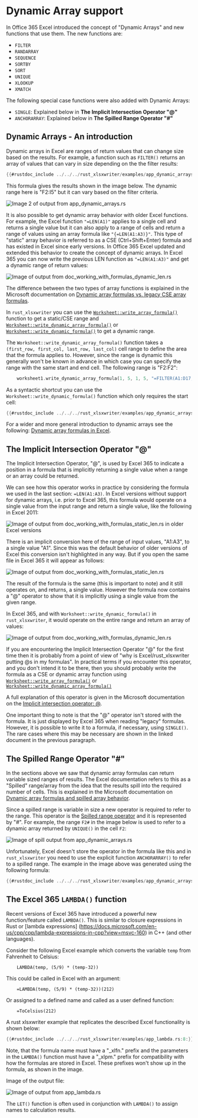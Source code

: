 # Dynamic Array support


In Office 365 Excel introduced the concept of "Dynamic Arrays" and new functions
that use them. The new functions are:

- `FILTER`
- `RANDARRAY`
- `SEQUENCE`
- `SORTBY`
- `SORT`
- `UNIQUE`
- `XLOOKUP`
- `XMATCH`

The following special case functions were also added with Dynamic Arrays:

- `SINGLE`: Explained below in **The Implicit Intersection Operator "@"**
- `ANCHORARRAY`:  Explained below in **The Spilled Range Operator "#"**


## Dynamic Arrays - An introduction

Dynamic arrays in Excel are ranges of return values that can change size based
on the results. For example, a function such as `FILTER()` returns an array of
values that can vary in size depending on the the filter results:

```rust
{{#rustdoc_include ../../../rust_xlsxwriter/examples/app_dynamic_arrays.rs:29}}
```

This formula gives the results shown in the image below. The dynamic range
here is "F2:I5" but it can vary based on the filter criteria.

![Image 2 of output from app_dynamic_arrays.rs](../../images/dynamic_arrays02.png)

It is also possible to get dynamic array behavior with older Excel functions.
For example, the Excel function `"=LEN(A1)"` applies to a single cell and
returns a single value but it can also apply to a range of cells and return a
range of values using an array formula like `"{=LEN(A1:A3)}"`. This type of
"static" array behavior is referred to as a CSE (Ctrl+Shift+Enter) formula and
has existed in Excel since early versions. In Office 365 Excel updated and
extended this behavior to create the concept of dynamic arrays. In Excel 365 you
can now write the previous LEN function as `"=LEN(A1:A3)"` and get a dynamic
range of return values:

![Image of output from doc_working_with_formulas_dynamic_len.rs](../../images/intersection03.png)

The difference between the two types of array functions is explained in the
Microsoft documentation on [Dynamic array formulas vs. legacy CSE array
formulas].

 In `rust_xlsxwriter` you can use the [`Worksheet::write_array_formula()`]
function to get a static/CSE range and
[`Worksheet::write_dynamic_array_formula()`] or
[`Worksheet::write_dynamic_formula()`] to get a dynamic range.

[`Worksheet::write_array_formula()`]: https://docs.rs/rust_xlsxwriter/latest/rust_xlsxwriter/worksheet/struct.Worksheet.html#method.write_array_formula
[`Worksheet::write_dynamic_formula()`]: https://docs.rs/rust_xlsxwriter/latest/rust_xlsxwriter/worksheet/struct.Worksheet.html#method.write_dynamic_formula
[`Worksheet::write_dynamic_array_formula()`]: https://docs.rs/rust_xlsxwriter/latest/rust_xlsxwriter/worksheet/struct.Worksheet.html#method.write_dynamic_array_formula

[Dynamic array formulas in Excel]: https://exceljet.net/dynamic-array-formulas-in-excel
[Dynamic array formulas vs. legacy CSE array formulas]: https://support.microsoft.com/en-us/office/dynamic-array-formulas-vs-legacy-cse-array-formulas-ca421f1b-fbb2-4c99-9924-df571bd4f1b4

The `Worksheet::write_dynamic_array_formula()` function takes a `(first_row,
first_col, last_row, last_col)` cell range to define the area that the formula
applies to. However, since the range is dynamic this generally won't be known in
advance in which case you can specify the range with the same start and end
cell. The following range is "F2:F2":

```rust
    worksheet1.write_dynamic_array_formula(1, 5, 1, 5, "=FILTER(A1:D17,C1:C17=K2)")?;
```
As a syntactic shortcut you can use the `Worksheet::write_dynamic_formula()`
function which only requires the start cell:

```rust
{{#rustdoc_include ../../../rust_xlsxwriter/examples/app_dynamic_arrays.rs:29}}
```

For a wider and more general introduction to dynamic arrays see the following:
[Dynamic array formulas in Excel].


## The Implicit Intersection Operator "@"

The Implicit Intersection Operator, "@", is used by Excel 365 to indicate a
position in a formula that is implicitly returning a single value when a range
or an array could be returned.

We can see how this operator works in practice by considering the formula we
used in the last section: `=LEN(A1:A3)`. In Excel versions without support for
dynamic arrays, i.e. prior to Excel 365, this formula would operate on a single
value from the input range and return a single value, like the following in
Excel 2011:

![Image of output from doc_working_with_formulas_static_len.rs in older Excel versions](../../images/intersection01.png)


There is an implicit conversion here of the range of input values, "A1:A3", to a
single value "A1". Since this was the default behavior of older versions of
Excel this conversion isn't highlighted in any way. But if you open the same
file in Excel 365 it will appear as follows:

![Image of output from doc_working_with_formulas_static_len.rs](../../images/intersection02.png)


The result of the formula is the same (this is important to note) and it still
operates on, and returns, a single value. However the formula now contains a "@"
operator to show that it is implicitly using a single value from the given
range.

In Excel 365, and with `Worksheet::write_dynamic_formula()` in `rust_xlsxwriter`,
it would operate on the entire range and return an array of values:

![Image of output from doc_working_with_formulas_dynamic_len.rs](../../images/intersection03.png)


If you are encountering the Implicit Intersection Operator "@" for the first
time then it is probably from a point of view of "why is Excel/rust_xlsxwriter
putting @s in my formulas". In practical terms if you encounter this operator,
and you don't intend it to be there, then you should probably write the formula
as a CSE or dynamic array function using [`Worksheet::write_array_formula()`] or
[`Worksheet::write_dynamic_array_formula()`]


A full explanation of this operator is given in the Microsoft documentation on
the [Implicit intersection operator: @].

[Implicit intersection operator: @]: https://support.microsoft.com/en-us/office/implicit-intersection-operator-ce3be07b-0101-4450-a24e-c1c999be2b34?ui=en-us&rs=en-us&ad=us>

One important thing to note is that the "@" operator isn't stored with the
formula. It is just displayed by Excel 365 when reading "legacy" formulas.
However, it is possible to write it to a formula, if necessary, using
`SINGLE()`. The rare cases where this may be necessary are shown in the linked
document in the previous paragraph.


## The Spilled Range Operator "#"

In the sections above we saw that dynamic array formulas can return variable
sized ranges of results. The Excel documentation refers to this as a "Spilled"
range/array from the idea that the results spill into the required number of
cells. This is explained in the Microsoft documentation on [Dynamic array
formulas and spilled array behavior].

[Dynamic array formulas and spilled array behavior]: https://support.microsoft.com/en-us/office/dynamic-array-formulas-and-spilled-array-behavior-205c6b06-03ba-4151-89a1-87a7eb36e531


Since a spilled range is variable in size a new operator is required to refer to
the range. This operator is the [Spilled range operator] and it is represented
by "#". For example, the range `F2#` in the image below is used to refer to a
dynamic array returned by `UNIQUE()` in the cell `F2`:

[Spilled range operator]: https://support.microsoft.com/en-us/office/spilled-range-operator-3dd5899f-bca2-4b9d-a172-3eae9ac22efd

![Image of spill output from app_dynamic_arrays.rs](../../images/spill01.png)

Unfortunately, Excel doesn't store the operator in the formula like this and in
`rust_xlsxwriter` you need to use the explicit function `ANCHORARRAY()` to refer
to a spilled range. The example in the image above was generated using the
following formula:

```rust
{{#rustdoc_include ../../../rust_xlsxwriter/examples/app_dynamic_arrays.rs:205}}
```

## The Excel 365 `LAMBDA()` function

Recent versions of Excel 365 have introduced a powerful new function/feature
called `LAMBDA()`. This is similar to closure expressions in Rust or [lambda
expressions]
(https://docs.microsoft.com/en-us/cpp/cpp/lambda-expressions-in-cpp?view=msvc-160)
in C++ (and other languages).

Consider the following Excel example which converts the variable `temp` from
Fahrenheit to Celsius:

```
    LAMBDA(temp, (5/9) * (temp-32))
```

This could be called in Excel with an argument:

```
    =LAMBDA(temp, (5/9) * (temp-32))(212)
```

Or assigned to a defined name and called as a user defined function:

```
    =ToCelsius(212)
```

A rust xlsxwriter example that replicates the described Excel functionality is
shown below:


```rust
{{#rustdoc_include ../../../rust_xlsxwriter/examples/app_lambda.rs:8:}}
```

Note, that the formula name must have a "_xlfn." prefix and the parameters in
the `LAMBDA()` function must have a "_xlpm."  prefix for compatibility with how
the formulas are stored in Excel. These prefixes won't show up in the formula,
as shown in the image.

Image of the output file:

![Image of output from app_lambda.rs](../../images/app_lambda.png)

The `LET()` function is often used in conjunction with `LAMBDA()` to assign
names to calculation results.

